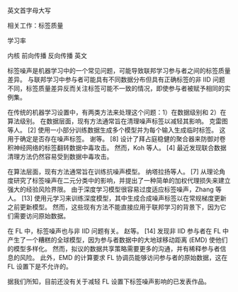 英文首字母大写

相关工作：标签质量

学习率

内核 前向传播 反向传播 英文



标签噪声是机器学习中的一个常见问题，可能导致联邦学习参与者之间的标签质量差异。 与联邦学习中参与者可能具有不同数据分布但具有正确标签的非 IID 问题不同，标签质量差异反而关注标签可能不一致的情况，即使参与者被赋予相同的实例集。

在传统的机器学习设置中，有两类方法来处理这个问题：1）在数据级别和 2）在算法级别。 在数据层面，现有方法通常旨在清理噪声标签以减轻其影响。 克雷图等人。 [2] 使用一小部分训练数据生成多个模型并为每个输入生成临时标签。 这用于确定是否存在噪声标签。 谢等。 [8] 设计了拜占庭稳健的聚合器来防御对卷积神经网络的标签翻转数据中毒攻击。 然而，Koh 等人。 [4] 最近发现联合数据清理方法仍然容易受到数据中毒攻击。

在算法层面，现有方法通常旨在训练抗噪声模型。 纳塔拉扬等人。 [7] 从理论角度研究了标签噪声在二元分类中的影响，并提出了一种简单的加权代理损失来建立强大的经验风险界限。 由于深度学习模型很容易过度适应标签噪声，Zhang 等人。 [13] 使用元学习来训练深度模型，其中生成合成噪声标签以在常规梯度更新之前更新模型。 然而，这些现有方法不能直接应用于联邦学习的背景下，因为它们需要访问原始数据。

在 FL 中，标签噪声也与非 IID 问题有关。 赵等。 [14] 发现非 IID 参与者在 FL 中产生了一个糟糕的全球模型，因为参与者数据中的大地球移动距离 (EMD) 使他们的模型多样化。 然而，拟议的数据共享策略需要更多的沟通，并有稀释参与者信息的风险。 此外，EMD 的计算要求 FL 协调员能够访问参与者的原始数据，这在 FL 设置下是不允许的。

据我们所知，目前还没有关于减轻 FL 设置下标签噪声影响的已发表作品。